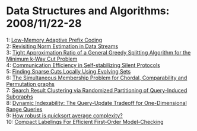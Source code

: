 # Data Structures and Algorithms: 2008/11/22-28  
1: [Low-Memory Adaptive Prefix Coding](https://doi.org/10.48550/arXiv.0811.3602)  
2: [Revisiting Norm Estimation in Data Streams](https://doi.org/10.48550/arXiv.0811.3648)  
3: [Tight Approximation Ratio of a General Greedy Splitting Algorithm for  the Minimum k-Way Cut Problem](https://doi.org/10.48550/arXiv.0811.3723)  
4: [Communication Efficiency in Self-stabilizing Silent Protocols](https://doi.org/10.48550/arXiv.0811.3760)  
5: [Finding Sparse Cuts Locally Using Evolving Sets](https://doi.org/10.48550/arXiv.0811.3779)  
6: [The Simultaneous Membership Problem for Chordal, Comparability and  Permutation graphs](https://doi.org/10.48550/arXiv.0811.4007)  
7: [Search Result Clustering via Randomized Partitioning of Query-Induced  Subgraphs](https://doi.org/10.48550/arXiv.0811.4186)  
8: [Dynamic Indexability: The Query-Update Tradeoff for One-Dimensional  Range Queries](https://doi.org/10.48550/arXiv.0811.4346)  
9: [How robust is quicksort average complexity?](https://doi.org/10.48550/arXiv.0811.4376)  
10: [Compact Labelings For Efficient First-Order Model-Checking](https://doi.org/10.48550/arXiv.0811.4713)  